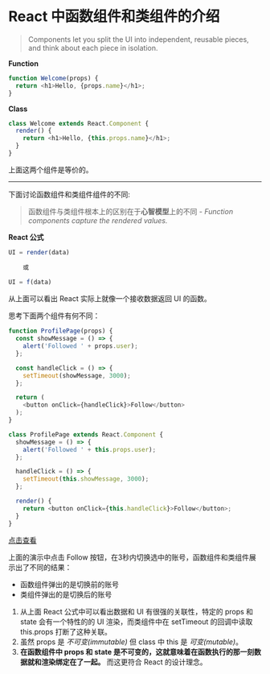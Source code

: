 # React 中函数组件和类组件的介绍

> Components let you split the UI into independent, reusable pieces, and think about each piece in isolation.

**Function**
```javascript
function Welcome(props) {
  return <h1>Hello, {props.name}</h1>;
}
```

**Class**
```javascript
class Welcome extends React.Component {
  render() {
    return <h1>Hello, {this.props.name}</h1>;
  }
}
```
上面这两个组件是等价的。

---

下面讨论函数组件和类组件组件的不同:

> 函数组件与类组件根本上的区别在于**心智模型**上的不同 - *Function components capture the rendered values.*

**React 公式**
```javascript
UI = render(data)
    
    或
    
UI = f(data)
```
从上面可以看出 React 实际上就像一个接收数据返回 UI 的函数。

思考下面两个组件有何不同：

```javascript
function ProfilePage(props) {
  const showMessage = () => {
    alert('Followed ' + props.user);
  };

  const handleClick = () => {
    setTimeout(showMessage, 3000);
  };

  return (
    <button onClick={handleClick}>Follow</button>
  );
}
```
```javascript
class ProfilePage extends React.Component {
  showMessage = () => {
    alert('Followed ' + this.props.user);
  };

  handleClick = () => {
    setTimeout(this.showMessage, 3000);
  };

  render() {
    return <button onClick={this.handleClick}>Follow</button>;
  }
}
```
[点击查看](https://codesandbox.io/s/functionclass-o2jx0)  

上面的演示中点击 Follow 按钮，在3秒内切换选中的账号，函数组件和类组件展示出了不同的结果：
- 函数组件弹出的是切换前的账号
- 类组件弹出的是切换后的账号

1. 从上面 React 公式中可以看出数据和 UI 有很强的关联性，特定的 props 和 state 会有一个特性的的 UI 渲染，而类组件中在 setTimeout 的回调中读取 this.props 打断了这种关联。  
2. 虽然 props 是 *不可变(immutable)* 但 class 中 this 是 *可变(mutable)*。  
3. **在函数组件中 props 和 state 是不可变的，这就意味着在函数执行的那一刻数据就和渲染绑定在了一起。** 而这更符合 React 的设计理念。
